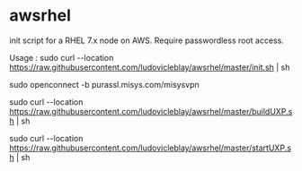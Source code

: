# awsrhel

init script for a RHEL 7.x node on AWS.
Require passwordless root access.

Usage : 
sudo curl --location https://raw.githubusercontent.com/ludovicleblay/awsrhel/master/init.sh | sh

sudo openconnect -b purassl.misys.com/misysvpn

sudo curl --location https://raw.githubusercontent.com/ludovicleblay/awsrhel/master/buildUXP.sh | sh

sudo curl --location https://raw.githubusercontent.com/ludovicleblay/awsrhel/master/startUXP.sh | sh


